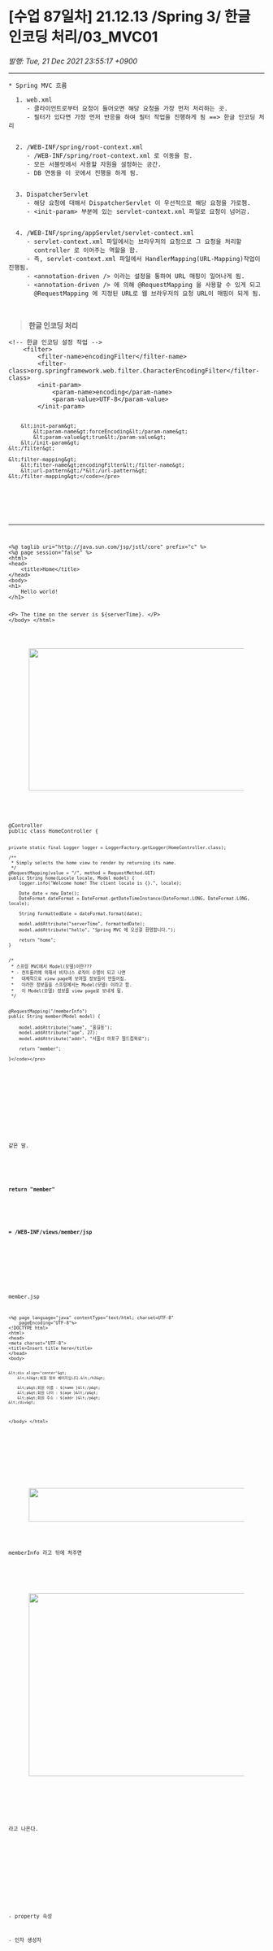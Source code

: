 # [수업 87일차] 21.12.13 /Spring 3/ 한글 인코딩 처리/03_MVC01

*발행: Tue, 21 Dec 2021 23:55:17 +0900*

---

<pre class="html xml" id="code_1640087141818"><code>* Spring MVC 흐름

  1. web.xml
     - 클라이언트로부터 요청이 들어오면 해당 요청을 가장 먼저 처리하는 곳.
     - 필터가 있다면 가장 먼저 반응을 하여 필터 작업을 진행하게 됨 ==&gt; 한글 인코딩 처리
  
  
  2. /WEB-INF/spring/root-context.xml
     - /WEB-INF/spring/root-context.xml 로 이동을 함.
     - 모든 서블릿에서 사용할 자원을 설정하는 공간.
     - DB 연동을 이 곳에서 진행을 하게 됨.
     
     
  3. DispatcherServlet
     - 해당 요청에 대해서 DispatcherServlet 이 우선적으로 해당 요청을 가로챔.
     - &lt;init-param&gt; 부분에 있는 servlet-context.xml 파일로 요청이 넘어감.
  
  
  4. /WEB-INF/spring/appServlet/servlet-contect.xml
     - servlet-context.xml 파일에서는 브라우저의 요청으로 그 요청을 처리할
       controller 로 이어주는 역할을 함.
     - 즉, servlet-context.xml 파일에서 HandlerMapping(URL-Mapping)작업이 진행됨.
     - &lt;annotation-driven /&gt; 이라는 설정을 통하여 URL 매핑이 일어나게 됨.
     - &lt;annotation-driven /&gt; 에 의해 @RequestMapping 을 사용할 수 있게 되고
       @RequestMapping 에 지정된 URL로 웹 브라우저의 요청 URL이 매핑이 되게 됨.</code></pre>
<p>&nbsp;</p>
<blockquote><b>한글 인코딩 처리</b></blockquote>
<pre class="html xml" id="code_1640087969180"><code>&lt;!-- 한글 인코딩 설정 작업 --&gt;
	&lt;filter&gt;
		&lt;filter-name&gt;encodingFilter&lt;/filter-name&gt;
		&lt;filter-class&gt;org.springframework.web.filter.CharacterEncodingFilter&lt;/filter-class&gt;
		&lt;init-param&gt;
			&lt;param-name&gt;encoding&lt;/param-name&gt;
			&lt;param-value&gt;UTF-8&lt;/param-value&gt;
		&lt;/init-param&gt;
		
		&lt;init-param&gt;
			&lt;param-name&gt;forceEncoding&lt;/param-name&gt;
			&lt;param-value&gt;true&lt;/param-value&gt;
		&lt;/init-param&gt;
	&lt;/filter&gt;
	
	&lt;filter-mapping&gt;
		&lt;filter-name&gt;encodingFilter&lt;/filter-name&gt;
		&lt;url-pattern&gt;/*&lt;/url-pattern&gt;
	&lt;/filter-mapping&gt;</code></pre>
<p>&nbsp;</p>
<hr contenteditable="false" />
<pre class="html xml" id="code_1640095836467"><code>&lt;%@ taglib uri="http://java.sun.com/jsp/jstl/core" prefix="c" %&gt;
&lt;%@ page session="false" %&gt;
&lt;html&gt;
&lt;head&gt;
	&lt;title&gt;Home&lt;/title&gt;
&lt;/head&gt;
&lt;body&gt;
&lt;h1&gt;
	Hello world!  
&lt;/h1&gt;

&lt;P&gt;  The time on the server is ${serverTime}. &lt;/P&gt;
&lt;/body&gt;
&lt;/html&gt;</code></pre>
<p><figure class="imageblock alignCenter"><span><img height="280" src="https://blog.kakaocdn.net/dn/8NL3I/btrotl2apls/obLp8hwTy3No3hZp7daOq1/img.png" width="1016" /></span></figure>
</p>
<pre class="java" id="code_1640096252783"><code>@Controller
public class HomeController {
	
	private static final Logger logger = LoggerFactory.getLogger(HomeController.class);
	
	/**
	 * Simply selects the home view to render by returning its name.
	 */
	@RequestMapping(value = "/", method = RequestMethod.GET)
	public String home(Locale locale, Model model) {
		logger.info("Welcome home! The client locale is {}.", locale);
		
		Date date = new Date();
		DateFormat dateFormat = DateFormat.getDateTimeInstance(DateFormat.LONG, DateFormat.LONG, locale);
		
		String formattedDate = dateFormat.format(date);
		
		model.addAttribute("serverTime", formattedDate);
		model.addAttribute("hello", "Spring MVC 에 오신걸 환영합니다.");
		
		return "home";
	}
	
	
	/*
	 * 스프링 MVC에서 Model(모델)이란???
	 * - 컨트롤러에 의해서 비지니스 로직이 수행이 되고 나면 
	 *   대체적으로 view page에 보여질 정보들이 만들어짐.
	 *   이러한 정보들을 스프링에서는 Model(모델) 이라고 함.
	 *   이 Model(모델) 정보를 view page로 보내게 됨.
	 */
	
	
	@RequestMapping("/memberInfo")
	public String member(Model model) {
		
		model.addAttribute("name", "홍길동");
		model.addAttribute("age", 27);
		model.addAttribute("addr", "서울시 마포구 월드컵북로");
		
		return "member";
		
	}</code></pre>
<p>&nbsp;</p>
<p>&nbsp;</p>
<p>&nbsp;</p>
<p>같은 말.</p>
<p>&nbsp;</p>
<p><b>return "member"&nbsp;</b></p>
<p>&nbsp;</p>
<p><b>= /WEB-INF/views/member/jsp</b></p>
<p>&nbsp;</p>
<p>&nbsp;</p>
<p>member.jsp</p>
<pre class="java" id="code_1640096514632"><code>&lt;%@ page language="java" contentType="text/html; charset=UTF-8"
    pageEncoding="UTF-8"%&gt;
&lt;!DOCTYPE html&gt;
&lt;html&gt;
&lt;head&gt;
&lt;meta charset="UTF-8"&gt;
&lt;title&gt;Insert title here&lt;/title&gt;
&lt;/head&gt;
&lt;body&gt;

	&lt;div align="center"&gt;
		&lt;h2&gt;회원 정보 페이지입니다.&lt;/h2&gt;
		
		&lt;p&gt;회원 이름 : ${name }&lt;/p&gt;
		&lt;p&gt;회원 나이 : ${age }&lt;/p&gt;
		&lt;p&gt;회원 주소 : ${addr }&lt;/p&gt;
	&lt;/div&gt;
	
&lt;/body&gt;
&lt;/html&gt;</code></pre>
<p>&nbsp;</p>
<p>&nbsp;</p>
<p><figure class="imageblock alignCenter"><span><img height="66" src="https://blog.kakaocdn.net/dn/bVGNZF/btroxj3ELtK/Of42bdgxr9M8ZzZoX8tjw0/img.png" width="1044" /></span></figure>
</p>
<p>memberInfo 라고 뒤에 쳐주면</p>
<p>&nbsp;</p>
<p><figure class="imageblock alignCenter"><span><img height="360" src="https://blog.kakaocdn.net/dn/qukBN/btroswbUJaB/a2lhnSApyUtINvx6UsZEo0/img.png" width="724" /></span></figure>
</p>
<p>&nbsp;</p>
<p>라고 나온다.</p>
<p>&nbsp;</p>
<p>&nbsp;</p>
<p>&nbsp;</p>
<p>- property 속성</p>
<p>- 인자 생성자</p>